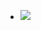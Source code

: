 <ul data-clearing>
  <li><a href="/img/blog/2011/06/27289193-image.jpg"><img src="/img/blog/2011/06/27289193-image.jpg" data-caption=""></a></li>
</ul>